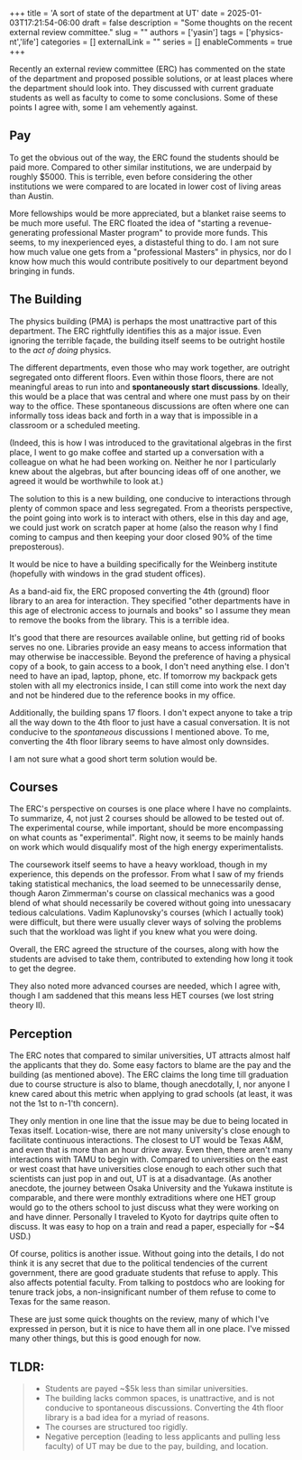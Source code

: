 +++
title = 'A sort of state of the department at UT'
date = 2025-01-03T17:21:54-06:00
draft = false
description = "Some thoughts on the recent external review committee."
slug = ""
authors = ['yasin']
tags = ['physics-nt','life']
categories = []
externalLink = ""
series = []
enableComments = true
+++


Recently an external review committee (ERC) has commented on the state of the department and proposed possible solutions, or at least places where the department should look into. They discussed with current graduate students as well as faculty to come to some conclusions. Some of these points I agree with, some I am vehemently against.

## Pay

To get the obvious out of the way, the ERC found the students should be paid more. Compared to other similar institutions, we are underpaid by roughly $5000. This is terrible, even before considering the other institutions we were compared to are located in lower cost of living areas than Austin. 

More fellowships would be more appreciated, but a blanket raise seems to be much more useful. The ERC floated the idea of "starting a revenue-generating professional Master program" to provide more funds. This seems, to my inexperienced eyes, a distasteful thing to do.  I am not sure how much value one gets from a "professional Masters" in physics, nor do I know how much this would contribute positively to our department beyond bringing in funds.

## The Building
The physics building (PMA) is perhaps the most unattractive part of this department. The ERC rightfully identifies this as a major issue. Even ignoring the terrible façade, the building itself seems to be outright hostile to the *act of doing* physics. 

The different departments, even those who may work together, are outright segregated onto different floors. Even within those floors, there are not meaningful areas to run into and **spontaneously start discussions**. Ideally, this would be a place that was central and where one must pass by on their way to the office. These spontaneous discussions are often where one can informally toss ideas back and forth in a way that is impossible in a classroom or a scheduled meeting. 

(Indeed, this is how I was introduced to the gravitational algebras in the first place, I went to go make coffee and started up a conversation with a colleague on what he had been working on. Neither he nor I particularly knew about the algebras, but after bouncing ideas off of one another, we agreed it would be worthwhile to look at.)

The solution to this is a new building, one conducive to interactions through plenty of common space and less segregated. From a theorists perspective, the point going into work is to interact with others, else in this day and age, we could just work on scratch paper at home (also the reason why I find coming to campus and then keeping your door closed 90% of the time preposterous).

It would be nice to have a building specifically for the Weinberg institute (hopefully with windows in the grad student offices).

As a band-aid fix, the ERC proposed converting the 4th (ground) floor library to an area for interaction. They specified "other departments have in this age of electronic access to journals and books" so I assume they mean to remove the books from the library. This is a terrible idea.

It's good that there are resources available online, but getting rid of books serves no one. Libraries provide an easy means to access information that may otherwise be inaccessible. Beyond the preference of having a physical copy of a book, to gain access to a book, I don't need anything else. I don't need to have an ipad, laptop, phone, etc. If tomorrow my backpack gets stolen with all my electronics inside, I can still come into work the next day and not be hindered due to the reference books in my office.

Additionally, the building spans 17 floors. I don't expect anyone to take a trip all the way down to the 4th floor to just have a casual conversation. It is not conducive to the *spontaneous* discussions I mentioned above. To me, converting the 4th floor library seems to have almost only downsides. 

I am not sure what a good short term solution would be.

## Courses

The ERC's perspective on courses is one place where I have no complaints. To summarize, 4, not just 2 courses should be allowed to be tested out of. The experimental course, while important, should be more encompassing on what counts as "experimental". Right now, it seems to be mainly hands on work which would disqualify most of the high energy experimentalists. 

The coursework itself seems to have a heavy workload, though in my experience, this depends on the professor. From what I saw of my friends taking statistical mechanics, the load seemed to be unnecessarily dense, though Aaron Zimmerman's course on classical mechanics was a good blend of what should necessarily be covered without going into unessacary tedious calculations. Vadim  Kaplunovsky's courses (which I actually took) were difficult, but there were usually clever ways of solving the problems such that the workload was light if you knew what you were doing. 

Overall, the ERC agreed the structure of the courses, along with how the students are advised to take them, contributed to extending how long it took to get the degree. 

They also noted more advanced courses are needed, which I agree with, though I am saddened that this means less HET courses (we lost string theory II).

## Perception

The ERC notes that compared to similar universities, UT attracts almost half the applicants that they do. Some easy factors to blame are the pay and the building (as mentioned above). The ERC claims the long time till graduation due to course structure is also to blame, though anecdotally, I, nor anyone I knew cared about this metric when applying to grad schools (at least, it was not the 1st to n-1'th concern).

They only mention in one line that the issue may be due to being located in Texas itself. Location-wise, there are not many university's close enough to facilitate continuous interactions. The closest to UT would be Texas A&M, and even that is more than an hour drive away. Even then, there aren't many interactions with TAMU to begin with. Compared to universities on the east or west coast that have universities close enough to each other such that scientists can just pop in and out, UT is at a disadvantage. (As another anecdote, the journey between Osaka University and the Yukawa institute is comparable, and there were monthly extraditions where one HET group would go to the others school to just discuss what they were working on and have dinner. Personally I traveled to Kyoto for daytrips quite often to discuss. It was easy to hop on a train and read a paper, especially for ~$4 USD.)

Of course, politics is another issue. Without going into the details, I do not think it is any secret that due to the political tendencies of the current government, there are good graduate students that refuse to apply. This also affects potential faculty. From talking to postdocs who are looking for tenure track jobs, a non-insignificant number of them refuse to come to Texas for the same reason. 

These are just some quick thoughts on the review, many of which I've expressed in person, but it is nice to have them all in one place. I've missed many other things, but this is good enough for now.

## TLDR:

>- Students are payed ~$5k less than similar universities.
>- The building lacks common spaces, is unattractive, and is not conducive to spontaneous discussions. Converting the 4th floor library is a bad idea for a myriad of reasons.
>- The courses are structured too rigidly.
>- Negative perception (leading to less applicants and pulling less faculty) of UT may be due to the pay, building, and location.
